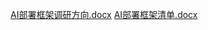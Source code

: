 [AI部署框架调研方向.docx](https://github.com/user-attachments/files/22321376/AI.docx)
[AI部署框架清单.docx](https://github.com/user-attachments/files/22321375/AI.docx)